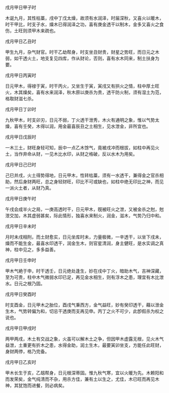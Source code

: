 戌月甲日甲子时

木诞九月，其性枯藁，戌中丁戊太燥，故须有水润泽，时届深秋，又喜火以暖木，时干甲比，时支子水，燥木已得润泽之功，喜有庚金透干以制木，金多又喜火之食伤，土旺则须甲木来疏也。

戌月甲日乙丑时

甲生九月，杂气财官。时干乙劫帮身，时支坐丑财贵，财星之势旺，而日元之木弱，如干透火土，地支复见四库，作从财论，否则，喜有水木同来，制土扶身为要。

戌月甲日丙寅时

日元甲木，得禄于寅，时干丙火，又坐生于寅，寅戌又有拱火之情，柱中厚土旺火，木其燥矣，喜有水来润泽，秋木原以庚杀为贵，透干防火制，须有湿土为范，格取财滋七杀。

戌月甲日丁卯时

九秋甲木，时支卯刃，日元不弱，丁火透干泄秀，木火有通明之象，惟以气势太燥，喜有壬癸，木得以润，用金最喜辰丑之土相生，见水泄金，非所宜也。

戌月甲日戊辰时

一木三土，财旺身轻可知，辰中一点乙木馀气，竟被戌冲而根拔，如柱中再见火土，当作弃命从财，一见木比水印，从财之格破，反以水木为用矣。

戌月甲日己巳时

己巳并戌，火土得势得地，日元甲木，性转枯藁，须有一水透干，兼得金之官杀相助，然后身财两旺，总之身轻财旺，印比不可或缺也，如柱中绝无印比之神，而见一派火土者，从财乃真。

戌月甲日庚午时

午戌会成半火之局，一庚高透时干，日元甲木，旣被旺火之泄，又被金杀之尅，尅泄交加，木其虚弱甚矣，际此情形，独喜水来制火，润金，滋木，气势乃归中和。

戌月甲日辛未时

月时未戌相刑，而土财愈实，日元坐库时未，力量极微，一辛透干，以坐下戌未，燥而不能生金，最喜水印透干，润金生木，则官星清润，身主健旺，是水实调之真神，柱中见之，多多益善。

戌月甲日壬申时

甲木气絶于申，时干透壬，日元绝处逢生，妙在戌中丁火，暗助木气，吉神深藏，至为可贵，柱中木气微弱水印已足，再见金水相生，则有浮木之患，理宜有木比泄水。日元之根乃固。

戌月甲日癸酉时

时支酉金，日元甲木之胎位，酉戌气秉西方，金气益旺，妙有癸印透干，藉以泄金生木，气势转偏为和，切忌干透庚而支再见申。丙丁之火不可少，此卽假杀为权之说也。

戌月甲日甲戌时

两甲两戌，木土有交战之象，火虽可以解木土之争，但因甲木虚露无根，见火木气益泄，土重更有折木之患，水得金助，润土生木，最要寅卯坐支，方能任此旺财，身财两停，格乃完备。

戌月甲日乙亥时

甲木长生于亥，乙刼帮身，日元根深蒂固。惟九秋气寒，宜以火暖为先。木赖阳和而发荣矣，金气纯清而不杂，用杀方佳，兼有土以生之，尤佳，木已旺而再见木神，其犹饱而进餐，则必病矣。

